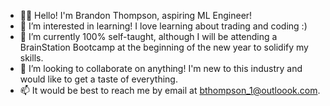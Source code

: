 - 👋🏽 Hello! I'm Brandon Thompson, aspiring ML Engineer!
- 👀 I’m interested in learning! I love learning about trading and coding :)
- 🌱 I’m currently 100% self-taught, although I will be attending a BrainStation Bootcamp at the beginning of the new year to solidify my skills.
- 💞️ I’m looking to collaborate on anything! I'm new to this industry and would like to get a taste of everything.
- 📫 It would be best to reach me by email at bthompson_1@outloook.com.

<!---
bmkthompson/bmkthompson is a ✨ special ✨ repository because its `README.md` (this file) appears on your GitHub profile.
You can click the Preview link to take a look at your changes.
--->

